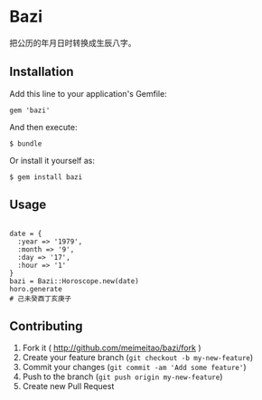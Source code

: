 # Bazi

把公历的年月日时转换成生辰八字。

## Installation

Add this line to your application's Gemfile:

    gem 'bazi'

And then execute:

    $ bundle

Or install it yourself as:

    $ gem install bazi

## Usage

```

date = {
  :year => '1979',
  :month => '9',
  :day => '17',
  :hour => '1'
}
bazi = Bazi::Horoscope.new(date)
horo.generate
# 己未癸酉丁亥庚子

```

## Contributing

1. Fork it ( http://github.com/meimeitao/bazi/fork )
2. Create your feature branch (`git checkout -b my-new-feature`)
3. Commit your changes (`git commit -am 'Add some feature'`)
4. Push to the branch (`git push origin my-new-feature`)
5. Create new Pull Request
